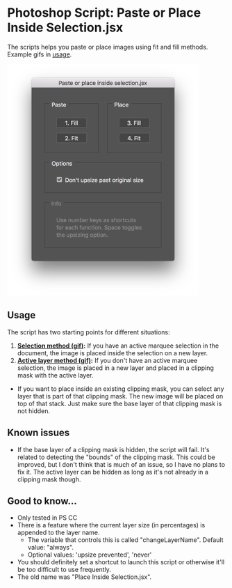 # Photoshop Script: Paste or Place Inside Selection.jsx

The scripts helps you paste or place images using fit and fill methods. Example gifs in [usage](#usage).

![](readme-images/paste-or-place-inside-selection-dialog.png)

## Usage

The script has two starting points for different situations:

1. **[Selection method (gif)](readme-images/selection-method.gif):** If you have an active marquee selection in the document, the image is placed inside the selection on a new layer.
2. **[Active layer method (gif)](readme-images/active-layer-method.gif):** If you don't have an active marquee selection, the image is placed in a new layer and placed in a clipping mask with the active layer.
  - If you want to place inside an existing clipping mask, you can select any layer that is part of that clipping mask. The new image will be placed on top of that stack. Just make sure the base layer of that clipping mask is not hidden.

## Known issues
- If the base layer of a clipping mask is hidden, the script will fail. It's related to detecting the "bounds" of the clipping mask. This could be improved, but I don't think that is much of an issue, so I have no plans to fix it. The active layer can be hidden as long as it's not already in a clipping mask though.

## Good to know...
- Only tested in PS CC
- There is a feature where the current layer size (in percentages) is appended to the layer name.
  - The variable that controls this is called "changeLayerName". Default value: "always".
  - Optional values: 'upsize prevented', 'never'
- You should definitely set a shortcut to launch this script or otherwise it'll be too difficult to use frequently.
- The old name was "Place Inside Selection.jsx".
